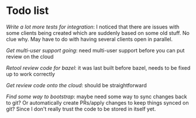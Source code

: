 # Todo list

*Write a lot more tests for integration*: I noticed that there
are issues with some clients being created which are suddenly
based on some old stuff. No clue why. May have to do with having
several clients open in parallel.

*Get multi-user support going*: need multi-user support before
you can put review on the cloud

*Retool review code for bazel*: it was last built before bazel,
  needs to be fixed up to work correctly

  *Get review code onto the cloud*: should be straightforward

  *Find some way to bootstrap*: maybe need some way to sync changes
  back to git? Or automatically create PRs/apply changes to keep
  things synced on git? Since I don't really trust the code to be
  stored in itself yet.
